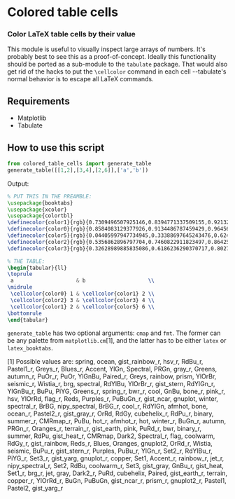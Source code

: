 # Colored table cells
### Color LaTeX table cells by their value

This module is useful to visually inspect large arrays of numbers. It's probably best to see this as a proof-of-concept. Ideally this functionality should be ported as a sub-module to the `tabulate` package. That would also get rid of the hacks to put the `\cellcolor` command in each cell --tabulate's normal behavior is to escape all LaTeX commands.

## Requirements
* Matplotlib
* Tabulate

## How to use this script
```python
from colored_table_cells import generate_table
generate_table([[1,2],[3,4],[2,6]],['a','b'])
```

Output:

```latex
% PUT THIS IN THE PREAMBLE:
\usepackage{booktabs}
\usepackage{xcolor}
\usepackage{colortbl}
\definecolor{color1}{rgb}{0.7309496507925146,0.8394771337509155,0.9213225729325238}
\definecolor{color0}{rgb}{0.8584083129377926,0.9134486787459429,0.9645674761603861}
\definecolor{color5}{rgb}{0.04405997947734945,0.33388697645243476,0.6244521561790916}
\definecolor{color2}{rgb}{0.5356862896797704,0.7460822911823497,0.8642522187793956}
\definecolor{color3}{rgb}{0.32628989885835086,0.6186236290370717,0.8027989352450651}

% THE TABLE:
\begin{tabular}{ll}
\toprule
 a                    & b                    \\
\midrule
 \cellcolor{color0} 1 & \cellcolor{color1} 2 \\
 \cellcolor{color2} 3 & \cellcolor{color3} 4 \\
 \cellcolor{color1} 2 & \cellcolor{color5} 6 \\
\bottomrule
\end{tabular}
```

`generate_table` has two optional arguments: `cmap` and `fmt`. The former can be any palette from `matplotlib.cm`[1], and the latter has to be either `latex` or `latex_booktabs`.

[1] Possible values are: spring, ocean, gist_rainbow_r, hsv_r, RdBu_r, Pastel1_r, Greys_r, Blues_r, Accent, YlGn, Spectral, PRGn, gray_r, Greens, autumn_r, PuOr_r, PuOr, YlGnBu, Paired_r, Greys, rainbow, prism, YlOrBr, seismic_r, Wistia_r, brg, spectral, RdYlBu, YlOrBr_r, gist_stern, RdYlGn_r, YlGnBu_r, BuPu, PiYG, Greens_r, spring_r, bwr_r, cool, GnBu, bone_r, pink_r, hsv, YlOrRd, flag_r, Reds, Purples_r, PuBuGn_r, gist_ncar, gnuplot, winter, spectral_r, BrBG, nipy_spectral, BrBG_r, cool_r, RdYlGn, afmhot, bone, ocean_r, Pastel2_r, gist_gray_r, OrRd, RdGy, cubehelix_r, RdPu_r, binary, summer_r, CMRmap_r, PuBu, hot_r, afmhot_r, hot, winter_r, BuGn_r, autumn, PRGn_r, Oranges_r, terrain_r, gist_earth, pink, PuRd_r, bwr, binary_r, summer, RdPu, gist_heat_r, CMRmap, Dark2, Spectral_r, flag, coolwarm, RdGy_r, gist_rainbow, Reds_r, Blues, Oranges, gnuplot2, OrRd_r, Wistia, seismic, BuPu_r, gist_stern_r, Purples, PuBu_r, YlGn_r, Set2_r, RdYlBu_r, PiYG_r, Set3_r, gist_yarg, gnuplot_r, copper, Set1, Accent_r, rainbow_r, jet_r, nipy_spectral_r, Set2, RdBu, coolwarm_r, Set3, gist_gray, GnBu_r, gist_heat, Set1_r, brg_r, jet, gray, Dark2_r, PuRd, cubehelix, Paired, gist_earth_r, terrain, copper_r, YlOrRd_r, BuGn, PuBuGn, gist_ncar_r, prism_r, gnuplot2_r, Pastel1, Pastel2, gist_yarg_r
